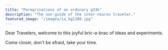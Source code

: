```yaml
---
title: "Peregrinations of an ordinary g33k"
description: "The non-guide of the inter-neuron traveler."
featured_image: "/images/ia_bg1280.jpg"
---
```

Dear Travelers, welcome to this joyful bric-a-brac of ideas and experiments.

Come closer, don't be afraid, take your time.
